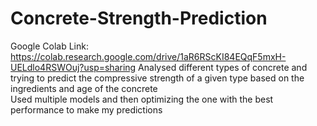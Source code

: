 # Concrete-Strength-Prediction
Google Colab Link: https://colab.research.google.com/drive/1aR6RScKI84EQqF5mxH-UELdlo4RSWOuj?usp=sharing
Analysed different types of concrete and trying to predict the compressive strength of a given type based on the ingredients and age of the concrete  
Used multiple models and then optimizing the one with the best performance to make my predictions
